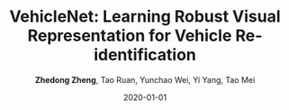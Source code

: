 ---
title: "VehicleNet: Learning Robust Visual Representation for Vehicle Re-identification"
collection: publications
permalink: /publication/VehicleN2020
date: 2020-01-01
doi: 10.1109/TMM.2020.3014488
venue: 'IEEE Transaction on Multimedia (TMM)'
paperurl: 'https://zdzheng.xyz/files/TMM20.pdf'
code: 'https://github.com/layumi/AICIty-reID-2020'
author: '<strong>Zhedong Zheng</strong>,  Tao Ruan,  Yunchao Wei,  Yi Yang,  Tao Mei'
citation: ' Zhedong Zheng,  Tao Ruan,  Yunchao Wei,  Yi Yang,  Tao Mei, &quot;VehicleNet: Learning Robust Visual Representation for Vehicle Re-identification.&quot; IEEE Transaction on Multimedia (TMM), 2020. DOI: 10.1109/TMM.2020.3014488'
pub_year: '2020'
bib: >
    @article{zheng2020vehiclenet,  
    author = "Zheng, Zhedong and Ruan, Tao and Wei, Yunchao and Yang, Yi and Mei, Tao",  
    doi = "10.1109/TMM.2020.3014488",  
    title = "VehicleNet: Learning Robust Visual Representation for Vehicle Re-identification",  
    journal = "IEEE Transaction on Multimedia (TMM)",  
    year = "2020",  
    code = "https://github.com/layumi/AICIty-reID-2020",  
    url = "https://zdzheng.xyz/files/TMM20.pdf"
    }

---
